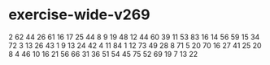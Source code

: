 # exercise-wide-v269
2
62
44
26
61
16
17
25
44
8
9
19
48
12
44
60
39
11
53
83
16
14
56
59
15
34
72
3
13
26
43
1
9
13
24
42
4
11
84
1
12
73
49
28
8
71
5
20
70
16
27
41
25
20
8
4
46
10
16
21
56
66
31
36
51
54
45
75
52
69
19
7
13
22
